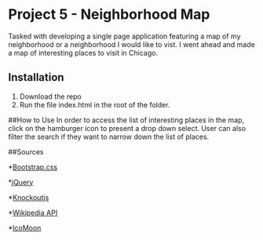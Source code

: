 # Project 5 - Neighborhood Map

Tasked with developing a single page application featuring a map of my neighborhood or a neighborhood I would like to vist. I went ahead and made a map of interesting places to visit in Chicago.

## Installation
1. Download the repo
2. Run the file index.html in the root of the folder.

##How to Use
In order to access the list of interesting places in the map, click on the hamburger icon to present a drop down select. User can also filter the search if they want to narrow down the list of places.

##Sources

*[Bootstrap.css](http://getbootstrap.com/)

*[jQuery](http://jquery.com)

*[Knockoutjs](http://knockoutjs.com/)

*[Wikipedia API](https://en.wikipedia.org/w/api.php)

*[IcoMoon](https://icomoon.io/)
